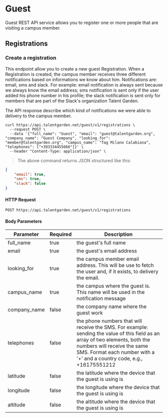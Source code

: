 # Guest
Guest REST API service allows you to register one or more people that are visiting a campus member.

## Registrations

### Create a registration
This endpoint allow you to create a new guest Registration.
When a Registration is created, the campus member receives three different notifications based on informations we know about him.
Notifications are: email, sms and slack.
For example: email notification is always sent because we always know the email address; sms notification is sent only if the user added his phone number in his profile; the slack notification is sent only for members that are part of the Slack's organization Talent Garden.

The API response describe which kind of notifications we were able to delivery to the campus member.

```shell
curl https://api.talentgarden.net/guest/v1/registrations \
  --request POST \
  --data '{"full_name": "Guest", "email": "guest@talentgarden.org", "company_name": "Guest Company", "looking_for": "member@talentgarden.org", "campus_name": "Tag Milano Calabiana", "telephones": ["+393334455666"]}' \
  --header "Content-Type: application/json" \
```

> The above command returns JSON structured like this:

```json
{
	"email": true,
	"sms": true,
	"slack": false
}
```

#### HTTP Request

`POST https://api.talentgarden.net/guest/v1/registrations`

#### Body Parameters

Parameter | Required | Description
--------- | ------- | -----------
full_name | true | the guest's full name
email | true | the guest's email address
looking_for | true | the campus member email address. This will be use to fetch the user and, if it exists, to delivery the email.
campus_name | true | the campus where the guest is. This name will be used in the notification message
company_name | false | the company name where the guest work
telephones | false | the phone numbers that will receive the SMS. For example: sending the value of this field as an array of two elements, both the numbers will receive the same SMS. Format each number with a '+' and a country code, e.g., +16175551212
latitude | false | the latitude where the device that the guest is using is
longitude | false | the longitude where the device that the guest is using is
altitude | false | the altitude where the device that the guest is using is
